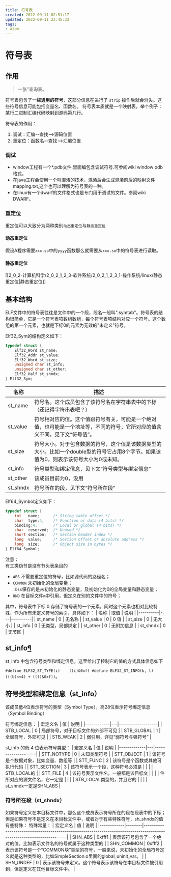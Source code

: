 ```yaml
---
title: 符号表
created: 2022-09-11 02:51:17
updated: 2022-09-11 23:45:33
tags: 
- atom
---
```

# 符号表

## 作用

> 一张“查询表。

符号表包含了**一些通用的符号**，这部分信息在进行了 `strip` 操作后就会消失。这些符号信息可能包括变量名、函数名。
符号表本质就是一个映射表，举个例子：某行二进制汇编代码映射到源码第几行。

符号表的作用：

1. 调试：汇编--查找-->源码位置
2. 重定位：函数名--查找-->汇编位置

### 调试

- window工程有一个*.pdb文件,里面编包含调试符号.可参阅wiki window pdb格式。
- 在java工程会使用一个叫混淆的技术，混淆后会生成混淆前后的映射文件mapping.txt,这个也可以理解为符号表的一种。
- 在linux有一个dwarf的文件格式也是专门用于调试的文件。参阅wiki DWARF。


### 重定位

重定位可以大致分为两种类别`动态重定位`与`静态重定位`

#### 动态重定位

假设A程序需要`xxx.so`中的`yyyy`函数那么就需要从`xxx.so`中的符号表进行读取。

#### 静态重定位

[[2_0_2-计算机科学/2_0_2_1_2_3-软件系统/2_0_2_1_2_3_1-操作系统/linux/静态重定位|静态重定位]]

## 基本结构

ELF文件中的符号表往往是文件中的一个段，段名一般叫".symtab"。符号表的结构很简单，它是一个符号表项数组数组，每个符号表项结构对应一个符号。这个数组的第一个元素，也就是下标0的元素为无效的"未定义"符号。

Elf32_Sym的结构定义如下：

```cpp
typedef struct {  
	Elf32_Word st_name;  
	Elf32_Addr st_value;  
	Elf32_Word st_size;  
	unsigned char st_info;  
	unsigned char st_other;  
	Elf32_Half st_shndx;  
} Elf32_Sym;
```

| 名称       | 描述                                                                      |
|----------|-------------------------------------------------------------------------|
| st_name  | 符号名。这个成员包含了该符号名在字符串表中的下标（还记得字符串表吧？）                                     |
| st_value | 符号相对应的值。这个值跟符号有关，可能是一个绝对值，也可能是一个地址等，不同的符号，它所对应的值含义不同，见下文“符号值”。          |
| st_size  | 符号大小。对于包含数据的符号，这个值是该数据类型的大小。比如一个double型的符号它占用8个字节。如果该值为0，则表示该符号大小为0或未知。 |
| st_info  | 符号类型和绑定信息，见下文“符号类型与绑定信息”                                                |
| st_other | 该成员目前为0，没用                                                              |
| st_shndx | 符号所在的段，见下文“符号所在段”                                                       |


Elf64_Symbol定义如下：

```cpp
typedef struct { 
    int   name;      /* String table offset */ 
    char  type:4,    /* Function or data (4 bits) */ 
    binding:4;       /* Local or global (4 bits) */ 
    char  reserved;  /* Unused */  
    short section;   /* Section header index */
    long  value;     /* Section offset or absolute address */ 
    long  size;      /* Object size in bytes */ 
} Elf64_Symbol; 
```

注意：  
有三类伪节是没有节头表条目的
- `ABS` 
    不需要重定位的符号，比如源代码的路径名；
- `COMMON` 
    未初始化的全局变量；  
    `.bss`保存的是未初始化的静态变量，及初始化为0的全局变量和静态变量；
- `UND` 
    在目标文件`m`中引用，但定义在别的文件中的符号；

其中，符号表中下标 0 存储了符号表的一个元素，同时这个元素也相对比较特殊，作为所有未定义符号的索引，具体如下：
| 名称       | 取值 | 说明       |
|----------|----|----------|
| st_name  | 0  | 无名称      |
| st_value | 0  | 0 值      |
| st_size  | 0  | 无大小      |
| st_info  | 0  | 无类型，局部绑定 |
| st_other | 0  | 无附加信息    |
| st_shndx | 0  | 无节区      |


## st_info[¶](https://ctf-wiki.org/executable/elf/structure/symbol-table/#st_info "Permanent link")

st_info 中包含符号类型和绑定信息，这里给出了控制它的值的方式具体信息如下

`#define ELF32_ST_TYPE(i)    ((i)&0xf) #define ELF32_ST_INFO(b, t) (((b)<<4) + ((t)&0xf))`。

## 符号类型和绑定信息（st_info）

该成员低4位表示符号的类型（Symbol Type），高28位表示符号绑定信息（Symbol Binding）

符号绑定信息：
| 宏定义名       | 值 | 说明                |
|------------|---|-------------------|
| STB_LOCAL  | 0 | 局部符号，对于目标文件的外部不可见 |
| STB_GLOBAL | 1 | 全局符号，外部可见         |
| STB_WEAK   | 2 | 弱引用，详见“弱符号与强符号”   |

st_info 的低 4 位表示符号类型：
| 宏定义名        | 值 | 说明                 |
|-------------|---|--------------------|
| STT_NOTYPE  | 0 | 未知类型符号             |
| STT_OBJECT  | 1 | 该符号是个数据对象，比如变量、数组等 |
| STT_FUNC    | 2 | 该符号是个函数或其他可执行代码    |
| STT_SECTION | 3 | 该符号表示一个段，这种符号必须是   |
|             |   | STB_LOCAL的         |
| STT_FILE    | 4 | 该符号表示文件名，一般都是该目标文  |
|             |   | 件所对应的源文件名，它一定是     |
|             |   | STB_LOCAL类型的，并且它的  |
|             |   | st_shndx一定是SHN_ABS |

### 符号所在段（st_shndx）

如果符号定义在本目标文件中，那么这个成员表示符号所在的段在段表中的下标；但是如果符号不是定义在本目标文件中，或者对于有些特殊符号，sh_shndx的值有些特殊：
特殊常量：
| 宏定义名       | 值      | 说明                                                                                                                   |
|------------|--------|----------------------------------------------------------------------------------------------------------------------|
| SHN_ABS    | 0xfff1 | 表示该符号包含了一个绝对的值。比如表示文件名的符号就属于这种类型的                                                                                    |
| SHN_COMMON | 0xfff2 | 表示该符号是一个“COMMON块”类型的符号，一般来说，未初始化的全局符号定义就是这种类型的，比如SimpleSection.o里面的global_uninit_var。 |
| SHN_UNDEF  | 0      | 表示该符号未定义。这个符号表示该符号在本目标文件被引用到，但是定义在其他目标文件中。                                                                           |

